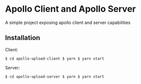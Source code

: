 # Apollo Client and Apollo Server
A simple project exposing apollo client and server capabilities

## Installation
Client:

`$ cd apollo-upload-client
$ yarn
$ yarn start`

Server:

`$ cd apollo-upload-server
$ yarn
$ yarn start`